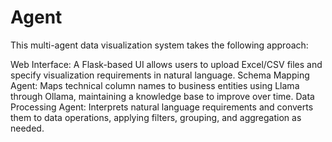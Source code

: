 # Agent
This multi-agent data visualization system takes the following approach:

Web Interface: A Flask-based UI allows users to upload Excel/CSV files and specify visualization requirements in natural language.
Schema Mapping Agent: Maps technical column names to business entities using Llama through Ollama, maintaining a knowledge base to improve over time.
Data Processing Agent: Interprets natural language requirements and converts them to data operations, applying filters, grouping, and aggregation as needed.
